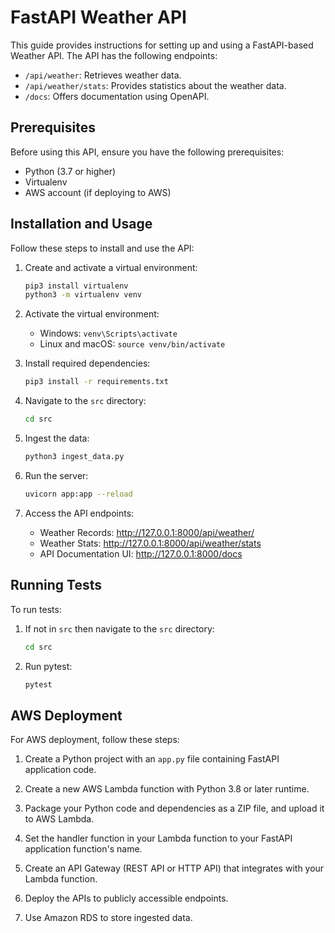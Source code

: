 # FastAPI Weather API

This guide provides instructions for setting up and using a FastAPI-based Weather API. The API has the following
endpoints:

- `/api/weather`: Retrieves weather data.
- `/api/weather/stats`: Provides statistics about the weather data.
- `/docs`: Offers documentation using OpenAPI.

## Prerequisites

Before using this API, ensure you have the following prerequisites:

- Python (3.7 or higher)
- Virtualenv
- AWS account (if deploying to AWS)

## Installation and Usage

Follow these steps to install and use the API:

1. Create and activate a virtual environment:

   ```bash
   pip3 install virtualenv
   python3 -m virtualenv venv
   ```

2. Activate the virtual environment:

    - Windows: `venv\Scripts\activate`
    - Linux and macOS: `source venv/bin/activate`

3. Install required dependencies:

   ```bash
   pip3 install -r requirements.txt
   ```

4. Navigate to the `src` directory:

   ```bash
   cd src
   ```

5. Ingest the data:

   ```bash
   python3 ingest_data.py
   ```

6. Run the server:

   ```bash
   uvicorn app:app --reload
   ```

7. Access the API endpoints:

    - Weather Records: http://127.0.0.1:8000/api/weather/
    - Weather Stats: http://127.0.0.1:8000/api/weather/stats
    - API Documentation UI: http://127.0.0.1:8000/docs

## Running Tests

To run tests:

1. If not in `src` then navigate to the `src` directory:

   ```bash
   cd src
   ```

2. Run pytest:

   ```bash
   pytest
   ```

## AWS Deployment

For AWS deployment, follow these steps:

1. Create a Python project with an `app.py` file containing FastAPI application code.

2. Create a new AWS Lambda function with Python 3.8 or later runtime.

3. Package your Python code and dependencies as a ZIP file, and upload it to AWS Lambda.

4. Set the handler function in your Lambda function to your FastAPI application function's name.

5. Create an API Gateway (REST API or HTTP API) that integrates with your Lambda function.

6. Deploy the APIs to publicly accessible endpoints.

7. Use Amazon RDS to store ingested data.

